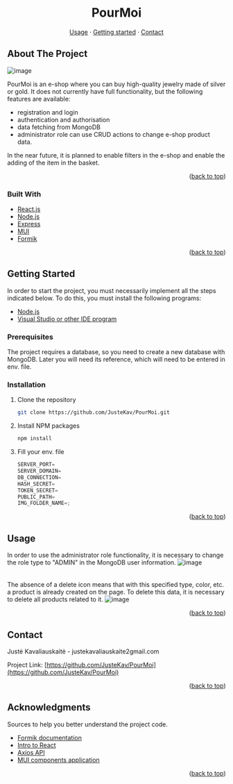 <div id="top"></div>

<!-- PROJECT LOGO -->
<div align="center">

  <p align="center">
    <h1>PourMoi </h1>
    <a href="https://github.com/JusteKav/PourMoi/new/main?readme=1#usage">Usage</a>
    ·
    <a href="https://github.com/JusteKav/PourMoi/new/main?readme=1#getting-started">Getting started</a>
    ·
    <a href="https://github.com/JusteKav/PourMoi/new/main?readme=1#contact">Contact</a>
  </p>
</div>

<!-- ABOUT THE PROJECT -->
## About The Project

![image](https://user-images.githubusercontent.com/90303972/156739865-a791dfe7-6750-49fc-894b-2424ee8a9824.png)

PourMoi is an e-shop where you can buy high-quality jewelry made of silver or gold. It does not currently have full functionality, but the following features are available:

- registration and login
- authentication and authorisation
- data fetching from MongoDB
- administrator role can use CRUD actions to change e-shop product data.

In the near future, it is planned to enable filters in the e-shop and enable the adding of the item in the basket.

<p align="right">(<a href="#top">back to top</a>)</p>

### Built With

- [React.js](https://reactjs.org/)
- [Node.js](https://nodejs.org/en/)
- [Express](https://expressjs.com/)
- [MUI](https://mui.com/)
- [Formik](https://formik.org/)

<p align="right">(<a href="#top">back to top</a>)</p>

<!-- GETTING STARTED -->

## Getting Started
In order to start the project, you must necessarily implement all the steps indicated below. To do this, you must install the following programs:

- [Node.js](https://nodejs.org/en/download/)
- [Visual Studio or other IDE program](https://code.visualstudio.com/download)

### Prerequisites

The project requires a database, so you need to create a new database with MongoDB. Later you will need its reference, which will need to be entered in env. file.

### Installation

1. Clone the repository
   ```sh
   git clone https://github.com/JusteKav/PourMoi.git
   ```
3. Install NPM packages
   ```sh
   npm install
   ```
4. Fill your env. file
   ```js
   SERVER_PORT=
   SERVER_DOMAIN=
   DB_CONNECTION=
   HASH_SECRET=
   TOKEN_SECRET=
   PUBLIC_PATH=
   IMG_FOLDER_NAME=;
   ```

<p align="right">(<a href="#top">back to top</a>)</p>

<!-- USAGE EXAMPLES -->

## Usage

In order to use the administrator role functionality, it is necessary to change the role type to "ADMIN" in the MongoDB user information.
![image](https://user-images.githubusercontent.com/90303972/156746402-d466458b-97bd-4b14-86ba-f2dd185eb993.png)
<br>
<br>
<br>
The absence of a delete icon means that with this specified type, color, etc. a product is already created on the page. To delete this data, it is necessary to delete all products related to it.
![image](https://user-images.githubusercontent.com/90303972/156747041-97890e64-5d77-4ca5-ac01-040dae37d759.png)

<p align="right">(<a href="#top">back to top</a>)</p>

<!-- CONTACT -->

## Contact

Justė Kavaliauskaitė - justekavaliauskaite2gmail.com

Project Link: [https://github.com/JusteKav/PourMoi](https://github.com/JusteKav/PourMoi)

<p align="right">(<a href="#top">back to top</a>)</p>

<!-- ACKNOWLEDGMENTS -->

## Acknowledgments


Sources to help you better understand the project code.

- [Formik documentation](https://formik.org/docs/api/connect)
- [Intro to React](https://reactjs.org/tutorial/tutorial.html)
- [Axios API](https://axios-http.com/docs/api_intro)
- [MUI components application](https://mui.com/api/accordion/)


<p align="right">(<a href="#top">back to top</a>)</p>
